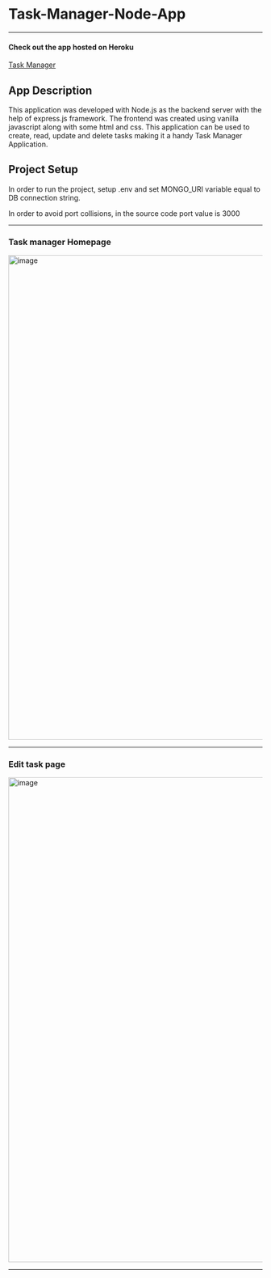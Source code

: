 # Task-Manager-Node-App
---

#### Check out the app hosted on Heroku
[Task Manager](https://task-manager-6386.herokuapp.com/index.html)

## App Description

This application was developed with Node.js as the backend server with the help of express.js framework. The frontend was created using vanilla javascript along with some html and css. This application can be used to create, read, update and delete tasks making it a handy Task Manager Application. 
## Project Setup

In order to run the project, setup .env and set MONGO_URI variable equal to DB connection string.

In order to avoid port collisions, in the source code port value is 3000

---

### Task manager Homepage

<img width="959" alt="image" src="https://user-images.githubusercontent.com/100353887/183232134-273f6ad1-48f4-41e5-871e-75b16ccd5007.png">

---

### Edit task page

<img width="959" alt="image" src="https://user-images.githubusercontent.com/100353887/183232106-44a715d7-85ee-4f8b-902a-0aba33c28d0b.png">

---


